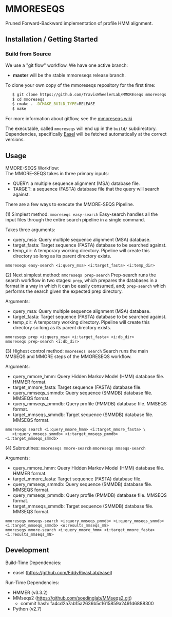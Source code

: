# MMORESEQS

Pruned Forward-Backward implementation of profile HMM alignment.

## Installation / Getting Started

### Build from Source

We use a "git flow" workflow. We have one active branch:
* **master** will be the stable mmoreseqs release branch.  

To clone your own copy of the mmoreseqs repository for the first time:

```bash
   $ git clone https://github.com/TravisWheelerLab/MMOREseqs mmoreseqs
   $ cd mmoreseqs
   $ cmake . -DCMAKE_BUILD_TYPE=RELEASE
   $ make
```

For more information about gitflow, see the
[mmoreseqs wiki](https://github.com/TravisWheelerLab/MMOREseqs/wiki)

The executable, called `mmoreseqs` will end up in the `build/` subdirectory.
Dependencies, specifically [Easel](https://github.com/EddyRivasLab/easel) will
be fetched automatically at the correct versions.

## Usage

MMORE-SEQS Workflow:  
The MMORE-SEQS takes in three primary inputs:

- QUERY: a multiple sequence alignment (MSA) database file.  
- TARGET: a sequence (FASTA) database file that the query will search against.

There are a few ways to execute the MMORE-SEQS Pipeline.  

(1) Simplest method: `mmoreseqs easy-search`
Easy-search handles all the input files through the entire search pipeline in a single command.  

Takes three arguments:

- query_msa: Query multiple sequence alignment (MSA) database.  
- target_fasta: Target sequence (FASTA) database to be searched against.  
- temp_dir: A temporary working directory. Pipeline will create this directory so long as its parent directory exists.  

```
mmoreseqs easy-search <i:query_msa> <i:target_fasta> <i:temp_dir>
```

(2) Next simplest method: `mmoreseqs prep-search`
Prep-search runs the search workflow in two stages: `prep`, which prepares the databases in a format in a way in which it can be easily consumed, and; `prep-search` which performs the search given the expected prep directory.

Arguments:

- query_msa: Query multiple sequence alignment (MSA) database.  
- target_fasta: Target sequence (FASTA) database to be searched against.  
- temp_dir: A temporary working directory. Pipeline will create this directory so long as its parent directory exists.  

```
mmoreseqs prep <i:query_msa> <i:target_fasta> <i:db_dir>
mmoreseqs prep-search <i:db_dir>
```

(3) Highest control method: `mmoreseqs search`
Search runs the main MMSEQS and MMORE steps of the MMORESEQS workflow.  

Arguments:

- query_mmore_hmm: Query Hidden Markov Model (HMM) database file. HMMER format.  
- target_mmore_fasta: Target sequence (FASTA) database file.  
- query_mmseqs_smmdb: Query sequence (SMMDB) database file. MMSEQS format.  
- query_mmseqs_pmmdb: Query profile (PMMDB) database file. MMSEQS format.  
- target_mmseqs_smmdb: Target sequence (SMMDB) database file. MMSEQS format.  

```
mmoreseqs search <i:query_mmore_hmm> <i:target_mmore_fasta> \
   <i:query_mmseqs_smmdb> <i:target_mmseqs_pmmdb> <i:target_mmseqs_smmdb>
```

(4) Subroutines: `mmoreseqs mmore-search` `mmoreseqs mmseqs-search`  

Arguments:

- query_mmore_hmm: Query Hidden Markov Model (HMM) database file. HMMER format.  
- target_mmore_fasta: Target sequence (FASTA) database file.  
- query_mmseqs_smmdb: Query sequence (SMMDB) database file. MMSEQS format.  
- query_mmseqs_pmmdb: Query profile (PMMDB) database file. MMSEQS format.  
- target_mmseqs_smmdb: Target sequence (SMMDB) database file. MMSEQS format.  

```
mmoreseqs mmseqs-search <i:query_mmseqs_pmmdb> <i:query_mmseqs_smmdb> <i:target_mmseqs_smmdb> <o:results_mmseqs_m8>
mmoreseqs mmore-search <i:query_mmore_hmm> <i:target_mmore_fasta> <i:results_mmseqs_m8>
```

## Development

Build-Time Dependencies:

- easel (https://github.com/EddyRivasLab/easel)

Run-Time Dependencies:

- HMMER (v3.3.2)
- MMseqs2 (https://github.com/soedinglab/MMseqs2.git) 
   - commit hash: fa4cd2a7ab15a2636b5c1615859a2491d6888300  
- Python (v2.7)
